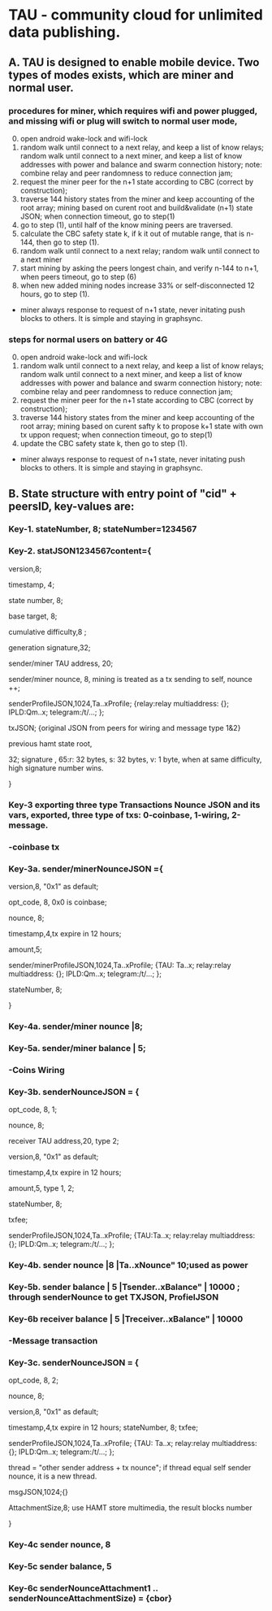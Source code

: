 # TAU - community cloud for unlimited data publishing.

## A. TAU is designed to enable mobile device. Two types of modes exists, which are miner and normal user. 
### procedures for miner, which requires wifi and power plugged, and missing wifi or plug will switch to normal user mode, 
0. open android wake-lock and wifi-lock
1. random walk until connect to a next relay, and keep a list of know relays; random walk until connect to a next miner, and keep a list of know addresses with power and balance and swarm connection history; note: combine relay and peer randomness to reduce connection jam;
2. request the miner peer for the n+1 state according to CBC (correct by construction); 
3. traverse 144 history states from the miner and keep accounting of the root array; 
mining based on curent root and build&validate (n+1) state JSON; when connection timeout, go to step(1)
4. go to step (1), until half of the know mining peers are traversed. 
5. calculate the CBC safety state k, if k it out of mutable range, that is n-144, then go to step (1). 
6. random walk until connect to a next relay; random walk until connect to a next miner
7. start mining by asking the peers longest chain, and verify n-144 to n+1, when peers timeout, go to step (6)
8. when new added mining nodes increase 33% or self-disconnected 12 hours, go to step (1).
* miner always response to request of n+1 state, never initating push blocks to others. It is simple and staying in graphsync.

### steps for normal users on battery or 4G 
0. open android wake-lock and wifi-lock
1. random walk until connect to a next relay, and keep a list of know relays; random walk until connect to a next miner, and keep a list of know addresses with power and balance and swarm connection history; note: combine relay and peer randomness to reduce connection jam;
2. request the miner peer for the n+1 state according to CBC (correct by construction); 
3. traverse 144 history states from the miner and keep accounting of the root array; mining based on curent safty k to propose k+1 state with own tx uppon request; when connection timeout, go to step(1)
4. update the CBC safety state k, then go to step (1). 
* miner always response to request of n+1 state, never initating push blocks to others. It is simple and staying in graphsync.

## B. State structure with entry point of "cid" + peersID, key-values are:

### Key-1. stateNumber, 8; stateNumber=1234567

### Key-2. statJSON1234567content={ 

version,8; 

timestamp, 4; 

state number, 8; 

base target, 8; 

cumulative difficulty,8 ; 

generation signature,32;

sender/miner TAU address, 20; 

sender/miner nounce, 8, mining is treated as a tx sending to self, nounce ++;

senderProfileJSON,1024,Ta..xProfile; {relay:relay multiaddress: {}; IPLD:Qm..x; telegram:/t/...; }; 

txJSON; {original JSON from peers for wiring and message type 1&2}

previous hamt state root,

32; signature , 65:r: 32 bytes, s: 32 bytes, v: 1 byte, when at same difficulty, high signature number wins.

}

### Key-3 exporting three type Transactions Nounce JSON and its vars, exported, three type of txs: 0-coinbase, 1-wiring, 2-message.
### -coinbase tx
### Key-3a. sender/minerNounceJSON ={

version,8, "0x1" as default;

opt_code, 8, 0x0 is coinbase;

nounce, 8;

timestamp,4,tx expire in 12 hours;

amount,5;

sender/minerProfileJSON,1024,Ta..xProfile; {TAU: Ta..x; relay:relay multiaddress: {}; IPLD:Qm..x; telegram:/t/...; };

stateNumber, 8;

}

### Key-4a. sender/miner nounce	|8;
### Key-5a. sender/miner balance        | 5;

### -Coins Wiring
### Key-3b. senderNounceJSON = {

opt_code, 8, 1;

nounce, 8;

receiver TAU address,20, type 2;

version,8, "0x1" as default;

timestamp,4,tx expire in 12 hours;

amount,5, type 1, 2;

stateNumber, 8;

txfee;

senderProfileJSON,1024,Ta..xProfile; {TAU:Ta..x; relay:relay multiaddress: {}; IPLD:Qm..x; telegram:/t/...; 
};


### Key-4b. sender nounce	|8 			|Ta..xNounce"	10;used as power
### Key-5b. sender balance        | 5       	|Tsender..xBalance" | 10000 ; through senderNounce to get TXJSON, ProfielJSON
### Key-6b receiver balance      | 5     		|Treceiver..xBalance" | 10000

### -Message transaction
### Key-3c. senderNounceJSON = {

opt_code, 8, 2;

nounce, 8;

version,8, "0x1" as default;

timestamp,4,tx expire in 12 hours;
stateNumber, 8;
txfee;

senderProfileJSON,1024,Ta..xProfile; {TAU: Ta..x; relay:relay multiaddress: {}; IPLD:Qm..x; telegram:/t/...; };

thread = "other sender address + tx nounce"; if thread equal self sender nounce, it is a new thread.

msgJSON,1024;{}

AttachmentSize,8; use HAMT store multimedia, the result blocks number

}


### Key-4c sender nounce, 8 	
### Key-5c sender balance, 5    
### Key-6c senderNounceAttachment1 .. senderNounceAttachmentSize) = {cbor}
